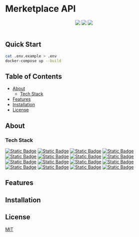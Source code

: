 # Merketplace API

<div align="center">
  <a href="https://choosealicense.com/licenses/mit/"><img src="https://img.shields.io/badge/MIT-3DA638?style=for-the-badge&label=license&link=https%3A%2F%2Fchoosealicense.com%2Flicenses%2Fmit%2F"></a>
  <img src="https://img.shields.io/badge/educational-ED7D31?style=for-the-badge&label=project&link=https%3A%2F%2Fchoosealicense.com%2Flicenses%2Fmit%2F">
  <img src="https://img.shields.io/badge/version-0.1.1-9cf?style=for-the-badge&label=version">
</div>

<br>

## Quick Start

```bash
cat .env.example > .env
docker-compose up --build
```

## Table of Contents

- [About](#about)
  - [Tech Stack](#tech-stack)
- [Features](#features)
- [Installation](#installation)
- [License](#license)

## About

### Tech Stack

[![Static Badge](https://img.shields.io/badge/bun-F9F1E1?style=for-the-badge&logo=bun&logoColor=%23000000&label=^1.2.17&labelColor=F9F1E1&link=https%3A%2F%2Fwww.typescriptlang.org%2F)](https://bun.sh/) 
[![Static Badge](https://img.shields.io/badge/typescript-3178C6?style=for-the-badge&logo=typescript&logoColor=FFFFFF&label=^5&labelColor=3178C6&link=https%3A%2F%2Fwww.typescriptlang.org%2F)](https://www.typescriptlang.org/) 
[![Static Badge](https://img.shields.io/badge/NestJS-%23E0234E?style=for-the-badge&logo=NestJS&logoColor=fff&label=%5E11&labelColor=%23E0234E&link=https%3A%2F%2Fnestjs.com%2F)](https://nestjs.com/) 
[![Static Badge](https://img.shields.io/badge/fastify-000?style=for-the-badge&logo=Fastify&link=https%3A%2F%2Ffastify.dev%2F)](https://fastify.dev/) 
[![Static Badge](https://img.shields.io/badge/postgresql-%234169E1?style=for-the-badge&logo=PostgreSQL&logoColor=fff&link=https%3A%2F%2Fwww.postgresql.org%2F)](https://www.postgresql.org/) 
[![Static Badge](https://img.shields.io/badge/typeorm-%23FE0803?style=for-the-badge&logo=TypeORM&link=https%3A%2F%2Ftypeorm.io%2F)](https://typeorm.io/) 
[![Static Badge](https://img.shields.io/badge/docker-%232496ED?style=for-the-badge&logo=Docker&logoColor=fff&link=https%3A%2F%2Fwww.docker.com%2F)](https://www.docker.com/) 
[![Static Badge](https://img.shields.io/badge/rabbitmq-%23FF6600?style=for-the-badge&logo=RabbitMQ&logoColor=FFF&link=https%3A%2F%2Fwww.rabbitmq.com%2F)](https://www.rabbitmq.com/) 
[![Static Badge](https://img.shields.io/badge/redis-%23FF4438?style=for-the-badge&logo=Redis&logoColor=FFF&link=https%3A%2F%2Fredis.io%2F)](https://redis.io/) 
[![Static Badge](https://img.shields.io/badge/socket.io-%23010101?style=for-the-badge&logo=Socket.io&logoColor=FFF&link=https%3A%2F%2Fsocket.io%2F)](https://socket.io/) 
[![Static Badge](https://img.shields.io/badge/swagger-%2385EA2D?style=for-the-badge&logo=Swagger&logoColor=000&link=https%3A%2F%2Fswagger.io%2F)](https://swagger.io/) 
[![Static Badge](https://img.shields.io/badge/biome-%2360A5FA?style=for-the-badge&logo=Biome&logoColor=fff&label=%5E2&labelColor=%2360A5FA&link=https%3A%2F%2Fbiomejs.dev%2F)](https://biomejs.dev/) 
[![Static Badge](https://img.shields.io/badge/pino-%23687634?style=for-the-badge&logo=pino&logoColor=fff&link=https%3A%2F%2Fgithub.com%2Fpinojs%2Fpino)](https://github.com/pinojs/pino) 
[![Static Badge](https://img.shields.io/badge/joi-000?style=for-the-badge&link=https%3A%2F%2Fjoi.dev%2F)](https://joi.dev/) 
[![Static Badge](https://img.shields.io/badge/json%20web%20tokens-%23000000?style=for-the-badge&logo=JSON%20Web%20Tokens&link=https%3A%2F%2Fjwt.io%2F)](https://jwt.io/) 
[![Static Badge](https://img.shields.io/badge/passport-%2334E27A?style=for-the-badge&logo=Passport&logoColor=FFF&link=https%3A%2F%2Fwww.passportjs.org%2F)](https://www.passportjs.org/) 

## Features

## Installation

## License

[MIT](https://choosealicense.com/licenses/mit/)

